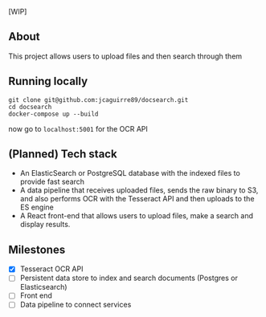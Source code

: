 [WIP]

## About
This project allows users to upload files and then search through them

## Running locally
```
git clone git@github.com:jcaguirre89/docsearch.git
cd docsearch
docker-compose up --build
```

now go to `localhost:5001` for the OCR API

## (Planned) Tech stack
- An ElasticSearch or PostgreSQL database with the indexed files to provide fast search
- A data pipeline that receives uploaded files, sends the raw binary to S3, and 
also performs OCR with the Tesseract API and then uploads to the ES engine
- A React front-end that allows users to upload files, make a search and display results.

## Milestones
- [x] Tesseract OCR API
- [ ] Persistent data store to index and search documents (Postgres or Elasticsearch)
- [ ] Front end
- [ ] Data pipeline to connect services
